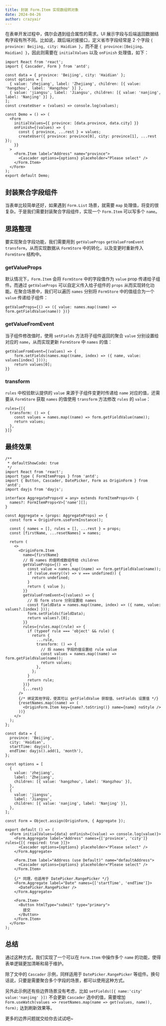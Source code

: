```yaml
---
title: 封装 Form.Item 实现数组转对象
date: 2024-04-26
author: crazyair
---
```


在表单开发过程中，偶尔会遇到组合属性的需求。UI 展示字段与后端返回数据结构字段有所不同。比如说，跟后端对接接口，定义省市字段经常是 2 个字段 `{ province: Beijing, city: Haidian }`，而不是 `{ province:[Beijing，Haidian] }`，因此则需要在 `initialValues` 以及 `onFinish` 处理值，如下：

```tsx
import React from 'react';
import { Cascader, Form } from 'antd';

const data = { province: 'Beijing', city: 'Haidian' };
const options = [
  { value: 'zhejiang', label: 'Zhejiang', children: [{ value: 'hangzhou', label: 'Hangzhou' }] },
  { value: 'jiangsu', label: 'Jiangsu', children: [{ value: 'nanjing', label: 'Nanjing' }] },
];
const createUser = (values) => console.log(values);

const Demo = () => (
  <Form
    initialValues={{ province: [data.province, data.city] }}
    onFinish={(values) => {
      const { province, ...rest } = values;
      createUser({ province: province[0], city: province[1], ...rest });
    }}
  >
    <Form.Item label="Address" name="province">
      <Cascader options={options} placeholder="Please select" />
    </Form.Item>
  </Form>
);
export default Demo;
```

## 封装聚合字段组件

当表单比较简单还好，如果遇到 `Form.List` 场景，就需要 `map` 处理值，将变的很复杂。于是我们需要封装聚合字段组件，实现一个 `Form.Item` 可以写多个 `name`。

## 思路整理

要实现聚合字段功能，我们需要用到 `getValueProps` `getValueFromEvent` `transform`，从而实现数据从 `FormStore` 中的转化，以及变更时重新传入 `FormStore` 结构中。

### getValueProps

默认情况下，`Form.Item` 会将 `FormStore` 中的字段值作为 `value` prop 传递给子组件。而通过 `getValueProps` 可以自定义传入给子组件的 `props` 从而实现转化功能。在聚合场景中，我们可以遍历 `names` 分别将 `FormStore` 中的值组合为一个 `value` 传递给子组件：

```tsx
getValueProps={() => ({ value: names.map((name) => form.getFieldValue(name)) })}
```

### getValueFromEvent

当子组件修改值时，使用 `setFields` 方法将子组件返回的聚合 `value` 分别设置给对应的 `name`，从而实现更新 `FormStore` 中 `names` 的值：

```tsx
getValueFromEvent={(values) => {
    form.setFields(names.map((name, index) => ({ name, value: values[index] })));
    return values[0];
}}
```

### transform

`rules` 中校验默认提供的 `value` 来源于子组件变更时传递给 `name` 对应的值，还需要从 `FormStore` 获取 `names` 的值使用 `transform` 方法修改 `rules` 的 `value`：

```tsx
rules={[{
  transform: () => {
    const values = names.map((name) => form.getFieldValue(name));
    return values;
  },
}]}
```

## 最终效果

```tsx | demo
/**
 * defaultShowCode: true
 */
import React from 'react';
import type { FormItemProps } from 'antd';
import { Button, Cascader, DatePicker, Form as OriginForm } from 'antd';
import dayjs from 'dayjs';

interface AggregateProps<V = any> extends FormItemProps<V> {
  names?: FormItemProps<V>['name'][];
}

const Aggregate = (props: AggregateProps) => {
  const form = OriginForm.useFormInstance();

  const { names = [], rules = [], ...rest } = props;
  const [firstName, ...resetNames] = names;

  return (
    <>
      <OriginForm.Item
        name={firstName}
        // 将 names 的值转成数组传给 children
        getValueProps={() => {
          const value = names.map((name) => form.getFieldValue(name));
          if (value.every((v) => v === undefined)) {
            return undefined;
          }
          return { value };
        }}
        getValueFromEvent={(values) => {
          // 将 form store 分别设置给 names
          const fieldData = names.map((name, index) => ({ name, value: values?.[index] }));
          form.setFields(fieldData);
          return values?.[0];
        }}
        rules={rules.map((rule) => {
          if (typeof rule === 'object' && rule) {
            return {
              ...rule,
              transform: () => {
                // 将 names 字段的值设置给 rule value
                const values = names.map((name) => form.getFieldValue(name));
                return values;
              },
            };
          }
          return rule;
        })}
        {...rest}
      />
      {/* 绑定其他字段，使其可以 getFieldValue 获取值、setFields 设置值 */}
      {resetNames.map((name) => (
        <OriginForm.Item key={name?.toString()} name={name} noStyle />
      ))}
    </>
  );
};

const data = {
  province: 'Beijing',
  city: 'Haidian',
  startTime: dayjs(),
  endTime: dayjs().add(1, 'month'),
};

const options = [
  {
    value: 'zhejiang',
    label: 'Zhejiang',
    children: [{ value: 'hangzhou', label: 'Hangzhou' }],
  },
  {
    value: 'jiangsu',
    label: 'Jiangsu',
    children: [{ value: 'nanjing', label: 'Nanjing' }],
  },
];

const Form = Object.assign(OriginForm, { Aggregate });

export default () => (
  <Form initialValues={data} onFinish={(value) => console.log(value)}>
    <Form.Aggregate label="Address" names={['province', 'city']} rules={[{ required: true }]}>
      <Cascader options={options} placeholder="Please select" />
    </Form.Aggregate>

    <Form.Item label="Address (use Default)" name="defaultAddress">
      <Cascader options={options} placeholder="Please select" />
    </Form.Item>

    {/* 同理，也适用于 DatePicker.RangePicker */}
    <Form.Aggregate label="Date" names={['startTime', 'endTime']}>
      <DatePicker.RangePicker />
    </Form.Aggregate>

    <Form.Item>
      <Button htmlType="submit" type="primary">
        提交
      </Button>
    </Form.Item>
  </Form>
);
```

## 总结

通过这种方式，我们实现了一个可以在 `Form.Item` 中操作多个 `name` 的功能，使得表单逻辑更加清晰和易于维护。

除了文中的 `Cascader` 示例，同样适用于 `DatePicker.RangePicker` 等组件。换句话说，只要是需要聚合多个字段的场景，都可以使用这种方式。

另外此示例还有些边界场景没有考虑，比如 `setFields([{ name:'city' value:'nanjing' }])` 不会更新 `Cascader` 选中的值，需要增加 `Form.useWatch(values => resetNames.map(name => get(values, name)), form);` 达到刷新效果等。

更多的边界问题就交给你去试试吧~

